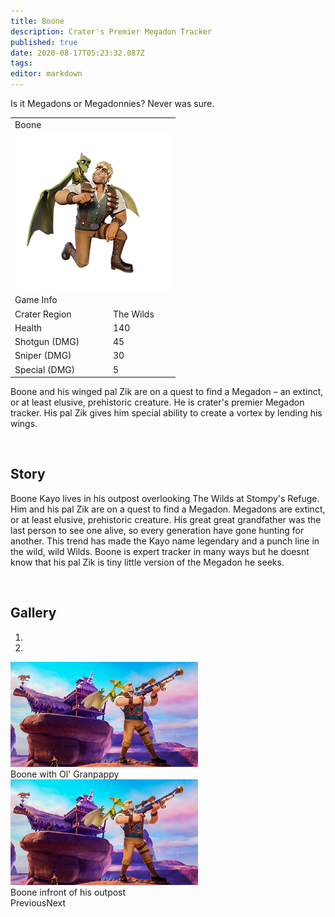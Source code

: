 ```yaml
---
title: Boone
description: Crater's Premier Megadon Tracker
published: true
date: 2020-08-17T05:23:32.087Z
tags: 
editor: markdown
---
```


<div class="title-quote">Is it Megadons or Megadonnies? Never was sure.</div>
<div>
  <table class="infobox character">
    <tbody>
      <tr><td class="group charname" colspan="2">Boone</td></tr>
      <tr class="charimg"><td colspan="2">
        <a class="spotlight" href="/characters/boone/boone_full_model.png">
          <img src="/characters/boone/boone_full_model-thumb.png" width="250px">
        </a>
      </td></tr>
      <tr><td class="group" colspan="2">Game Info</td></tr>
      <tr class="charbody"><td class="charkey">Crater Region</td><td class="charvalue">The Wilds</td></tr>
      <tr class="charbody"><td class="charkey">Health</td><td class="charvalue">140</td></tr>
      <tr class="charbody"><td class="charkey">Shotgun (DMG)</td><td class="charvalue">45</td></tr>
      <tr class="charbody"><td class="charkey">Sniper (DMG)</td><td class="charvalue">30</td></tr>
      <tr class="charbody"><td class="charkey">Special (DMG)</td><td class="charvalue">5</td></tr>
    </tbody>
  </table>
</div>
<div>
  <p>Boone and his winged pal Zik are on a quest to find a Megadon – an extinct, or at least elusive, prehistoric creature. He is crater's premier Megadon tracker. His pal Zik gives him special ability to create a vortex by lending his wings.</p>
</div>
<br>
<div>
  <h2>Story</h2>
    <p>Boone Kayo lives in his outpost overlooking The Wilds at Stompy's Refuge. Him and his pal Zik are on a quest to find a Megadon. Megadons are extinct, or at least elusive, prehistoric creature. His great great grandfather was the last person to see one alive, so every generation have gone hunting for another. This trend has made the Kayo name legendary and a punch line in the wild, wild Wilds. Boone is expert tracker in many ways but he doesnt know that his pal Zik is tiny little version of the Megadon he seeks.</p>
</div>
<br>

<!-- DO NOT TOUCH THE GALLERY, CONTACT SlackingVeteren IF YOU NEED TO CHANGE ANYTHING -->
<div>
  <h2>Gallery</h2>
  <div class="carousel slide" id="carouselIndicators" data-ride="carousel" data-interval="0">
    <ol class="carousel-indicators">
        <li class="carousel-indicators-list active" data-target="#carouselIndicators" data-slide-to="0"></li>
        <li class="carousel-indicators-list" data-target="#carouselIndicators" data-slide-to="1"></li>
    </ol>
    <div class="carousel-inner">
        <div class="carousel-item active"><img class="d-block w-100" src="/characters/boone/boone-outside-outpost-w500.png"
                width="300" />
      <div class="carousel-caption">
            Boone with Ol' Granpappy
          </div></div>
        <div class="carousel-item"><img class="d-block w-100" src="/characters/boone/boone-outside-outpost-w500.png"
                width="300" />
      <div class="carousel-caption">
            Boone infront of his outpost
          </div></div>
    </div><a class="carousel-control-prev" data-target="#carouselIndicators" role="button" data-slide="prev"><span class="carousel-control-prev-icon" aria-hidden="true"></span><span class="sr-only">Previous</span></a><a class="carousel-control-next" data-target="#carouselIndicators"
        role="button" data-slide="next"><span class="carousel-control-next-icon" aria-hidden="true"></span><span class="sr-only">Next</span></a></div>
  
<!-- END OF GALLERY -->